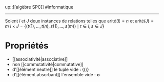 up::[[algèbre SPC]]
#informatique

----

Soient $I$ et $J$ deux instances de relations telles que $\text{arité}(I) = n$ et $\text{arité}(J)=m$
$I\times J = \{ (t(1), \dots, t(n), s(1), \dots, s(m)) \mid t\in I, s \in J\}$

# Propriétés
 - [[associativité|associative]]
 - non [[commutativité|commutative]]
 - d'[[élément neutre]] le tuple vide : $\{ () \}$
 - d'[[élément absorbant]] l'ensemble vide : $\emptyset$

